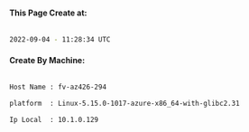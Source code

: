 
   
#### This Page Create at:

```bash

2022-09-04 - 11:28:34 UTC

```

#### Create By Machine:

```bash

Host Name : fv-az426-294

platform  : Linux-5.15.0-1017-azure-x86_64-with-glibc2.31

Ip Local  : 10.1.0.129

```

